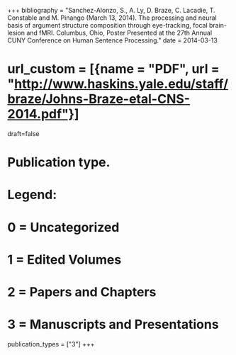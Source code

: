 +++
bibliography = "Sanchez-Alonzo, S., A. Ly, D. Braze, C. Lacadie, T. Constable and M. Pinango (March 13, 2014). The processing and neural basis of argument structure composition through eye-tracking, focal brain-lesion and fMRI. Columbus, Ohio, Poster Presented at the 27th Annual CUNY Conference on Human Sentence Processing."
date = 2014-03-13
# url_custom = [{name = "PDF", url = "http://www.haskins.yale.edu/staff/braze/Johns-Braze-etal-CNS-2014.pdf"}]
draft=false
# Publication type.
# Legend:
# 0 = Uncategorized
# 1 = Edited Volumes
# 2 = Papers and Chapters
# 3 = Manuscripts and Presentations
publication_types = ["3"]
+++